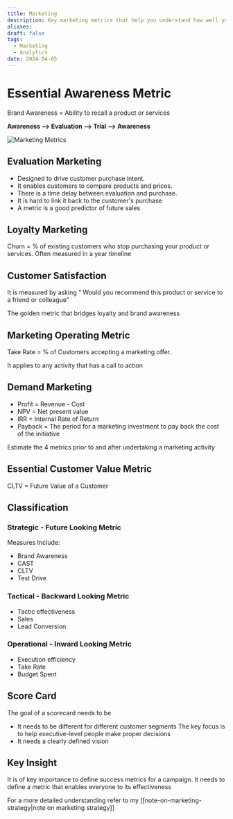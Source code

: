 ```yaml
---
title: Marketing
description: Key marketing metrics that help you understand how well your marketing plan is performing.
aliases: 
draft: false
tags:
  - Marketing
  - Analytics
date: 2024-04-05
---
```


# Essential Awareness Metric

Brand Awareness = Ability to recall a product or services

**Awareness —&gt; Evaluation —&gt; Trial —&gt; Awareness**

![Marketing Metrics](https://i.imgur.com/NSywOnk.png)


## Evaluation Marketing

- Designed to drive customer purchase intent.
- It enables customers to compare products and prices.
- There is a time delay between evaluation and purchase.
- It is hard to link it back to the customer's purchase
- A metric is a good predictor of future sales

## Loyalty Marketing

Churn = % of existing customers who stop purchasing your product or services. Often measured in a year timeline

## Customer Satisfaction

It is measured by asking “ Would you recommend this product or service to a friend or colleague”

The golden metric that bridges loyalty and brand awareness

## Marketing Operating Metric

Take Rate = % of Customers accepting a marketing offer.

It applies to any activity that has a call to action

## Demand Marketing

- Profit = Revenue - Cost
- NPV = Net present value
- IRR = Internal Rate of Return
- Payback = The period for a marketing investment to pay back the cost of the initiative

Estimate the 4 metrics prior to and after undertaking a marketing activity

## Essential Customer Value Metric

CLTV = Future Value of a Customer

## Classification

### Strategic - Future Looking Metric

Measures Include:

- Brand Awareness
- CAST
- CLTV
- Test Drive

### Tactical - Backward Looking Metric

- Tactic effectiveness
- Sales
- Lead Conversion

### Operational - Inward Looking Metric

- Execution efficiency
- Take Rate
- Budget Spent

## Score Card

The goal of a scorecard needs to be

- It needs to be different for different customer segments
The key focus is to help executive-level people make proper decisions
- It needs a clearly defined vision

## Key Insight

It is of key importance to define success metrics for a campaign. It needs to define a metric that enables everyone to its effectiveness

For a more detailed understanding refer to my [[note-on-marketing-strategy|note on marketing strategy]] 